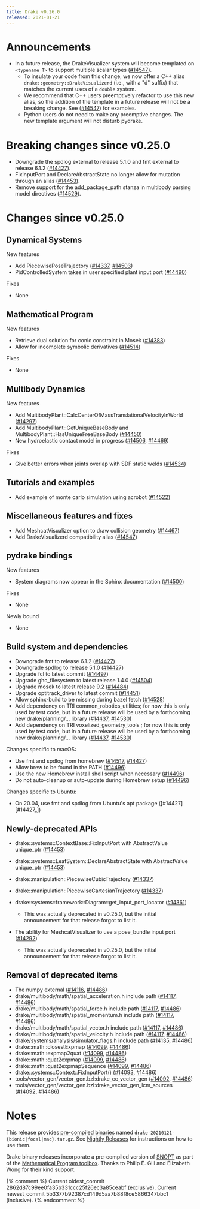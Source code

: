 ```yaml
---
title: Drake v0.26.0
released: 2021-01-21
---
```


# Announcements

* In a future release, the DrakeVisualizer system will become templated on
  `<typename T>` to support multiple scalar types ([#14547][_#14547]).
  * To insulate your code from this change, we now offer a C++ alias
    `drake::geometry::DrakeVisualizerd` (i.e., with a "d" suffix) that
    matches the current uses of a `double` system.
  * We recommend that C++ users preemptively refactor to use this new alias, so
    the addition of the template in a future release will not be a breaking
    change.  See ([#14547][_#14547]) for examples.
  * Python users do not need to make any preemptive changes.  The new template
    argument will not disturb pydrake.

# Breaking changes since v0.25.0

* Downgrade the spdlog external to release 5.1.0 and fmt external to release 6.1.2 ([#14427][_#14427]).
* FixInputPort and DeclareAbstractState no longer allow for mutation through an alias ([#14453][_#14453]).
* Remove support for the add_package_path stanza in multibody parsing model directives  ([#14529][_#14529]).

# Changes since v0.25.0

## Dynamical Systems

New features

* Add PiecewisePoseTrajectory ([#14337][_#14337], [#14503][_#14503])
* PidControlledSystem takes in user specified plant input port ([#14490][_#14490])

Fixes

* None

## Mathematical Program

New features

* Retrieve dual solution for conic constraint in Mosek ([#14383][_#14383])
* Allow for incomplete symbolic derivatives ([#14514][_#14514])

Fixes

* None

## Multibody Dynamics

New features

* Add MultibodyPlant::CalcCenterOfMassTranslationalVelocityInWorld ([#14297][_#14297])
* Add MultibodyPlant::GetUniqueBaseBody and MultibodyPlant::HasUniqueFreeBaseBody ([#14450][_#14450])
* New hydroelastic contact model in progress ([#14506][_#14506], [#14469][_#14469])

Fixes

* Give better errors when joints overlap with SDF static welds ([#14534][_#14534])

## Tutorials and examples

* Add example of monte carlo simulation using acrobot ([#14522][_#14522])

## Miscellaneous features and fixes

* Add MeshcatVisualizer option to draw collision geometry ([#14467][_#14467])
* Add DrakeVisualizerd compatibility alias ([#14547][_#14547])

## pydrake bindings

New features

* System diagrams now appear in the Sphinx documentation ([#14500][_#14500])

Fixes

* None

Newly bound

* None

## Build system and dependencies

* Downgrade fmt to release 6.1.2 ([#14427][_#14427])
* Downgrade spdlog to release 5.1.0 ([#14427][_#14427])
* Upgrade fcl to latest commit ([#14497][_#14497])
* Upgrade ghc_filesystem to latest release 1.4.0 ([#14504][_#14504])
* Upgrade mosek to latest release 9.2 ([#14484][_#14484])
* Upgrade optitrack_driver to latest commit ([#14451][_#14451])
* Allow sphinx-build to be missing during bazel fetch ([#14528][_#14528])
* Add dependency on TRI common_robotics_utilities; for now this is only used by test code, but in a future release will be used by a forthcoming new drake/planning/... library ([#14437][_#14437], [#14530][_#14530])
* Add dependency on TRI voxelized_geometry_tools ; for now this is only used by test code, but in a future release will be used by a forthcoming new drake/planning/... library ([#14437][_#14437], [#14530][_#14530])

Changes specific to macOS:

* Use fmt and spdlog from homebrew ([#14517][_#14517], [#14427][_#14427])
* Allow brew to be found in the PATH ([#14496][_#14496])
* Use the new Homebrew install shell script when necessary ([#14496][_#14496])
* Do not auto-cleanup or auto-update during Homebrew setup ([#14496][_#14496])

Changes specific to Ubuntu:

* On 20.04, use fmt and spdlog from Ubuntu's apt package ([#14427][#14427_])

## Newly-deprecated APIs

* drake::systems::ContextBase::FixInputPort with AbstractValue unique_ptr ([#14453][_#14453])
* drake::systems::LeafSystem::DeclareAbstractState with AbstractValue unique_ptr ([#14453][_#14453])
* drake::manipulation::PiecewiseCubicTrajectory ([#14337][_#14337])
* drake::manipulation::PiecewiseCartesianTrajectory ([#14337][_#14337])
* drake::systems::framework::Diagram::get_input_port_locator ([#14361][_#14361])

  * This was actually deprecated in v0.25.0, but the initial announcement for that release forgot to list it.

* The ability for MeshcatVisualizer to use a pose_bundle input port ([#14292][_#14292])

  * This was actually deprecated in v0.25.0, but the initial announcement for that release forgot to list it.

## Removal of deprecated items

* The numpy external ([#14116][_#14116], [#14486][_#14486])
* drake/multibody/math/spatial_acceleration.h include path ([#14117][_#14117], [#14486][_#14486])
* drake/multibody/math/spatial_force.h include path ([#14117][_#14117], [#14486][_#14486])
* drake/multibody/math/spatial_momentum.h include path ([#14117][_#14117], [#14486][_#14486])
* drake/multibody/math/spatial_vector.h include path ([#14117][_#14117], [#14486][_#14486])
* drake/multibody/math/spatial_velocity.h include path ([#14117][_#14117], [#14486][_#14486])
* drake/systems/analysis/simulator_flags.h include path ([#14135][_#14135], [#14486][_#14486])
* drake::math::closestExpmap ([#14099][_#14099], [#14486][_#14486])
* drake::math::expmap2quat ([#14099][_#14099], [#14486][_#14486])
* drake::math::quat2expmap ([#14099][_#14099], [#14486][_#14486])
* drake::math::quat2expmapSequence ([#14099][_#14099], [#14486][_#14486])
* drake::systems::Context::FixInputPort() ([#14093][_#14093], [#14486][_#14486])
* tools/vector_gen/vector_gen.bzl:drake_cc_vector_gen ([#14092][_#14092], [#14486][_#14486])
* tools/vector_gen/vector_gen.bzl:drake_vector_gen_lcm_sources ([#14092][_#14092], [#14486][_#14486])

# Notes

This release provides [pre-compiled binaries](https://github.com/RobotLocomotion/drake/releases/tag/v0.24.0) named
``drake-20210121-{bionic|focal|mac}.tar.gz``. See [Nightly Releases](/from_binary.html#nightly-releases) for instructions on how to use them.

Drake binary releases incorporate a pre-compiled version of [SNOPT](https://ccom.ucsd.edu/~optimizers/solvers/snopt/) as part of the
[Mathematical Program toolbox](https://drake.mit.edu/doxygen_cxx/group__solvers.html). Thanks to
Philip E. Gill and Elizabeth Wong for their kind support.

[_#14092]: https://github.com/RobotLocomotion/drake/pull/14092
[_#14093]: https://github.com/RobotLocomotion/drake/pull/14093
[_#14099]: https://github.com/RobotLocomotion/drake/pull/14099
[_#14116]: https://github.com/RobotLocomotion/drake/pull/14116
[_#14117]: https://github.com/RobotLocomotion/drake/pull/14117
[_#14135]: https://github.com/RobotLocomotion/drake/pull/14135
[_#14292]: https://github.com/RobotLocomotion/drake/pull/14292
[_#14297]: https://github.com/RobotLocomotion/drake/pull/14297
[_#14337]: https://github.com/RobotLocomotion/drake/pull/14337
[_#14361]: https://github.com/RobotLocomotion/drake/pull/14361
[_#14383]: https://github.com/RobotLocomotion/drake/pull/14383
[_#14427]: https://github.com/RobotLocomotion/drake/pull/14427
[_#14437]: https://github.com/RobotLocomotion/drake/pull/14437
[_#14450]: https://github.com/RobotLocomotion/drake/pull/14450
[_#14451]: https://github.com/RobotLocomotion/drake/pull/14451
[_#14453]: https://github.com/RobotLocomotion/drake/pull/14453
[_#14467]: https://github.com/RobotLocomotion/drake/pull/14467
[_#14469]: https://github.com/RobotLocomotion/drake/pull/14469
[_#14484]: https://github.com/RobotLocomotion/drake/pull/14484
[_#14486]: https://github.com/RobotLocomotion/drake/pull/14486
[_#14490]: https://github.com/RobotLocomotion/drake/pull/14490
[_#14496]: https://github.com/RobotLocomotion/drake/pull/14496
[_#14497]: https://github.com/RobotLocomotion/drake/pull/14497
[_#14500]: https://github.com/RobotLocomotion/drake/pull/14500
[_#14503]: https://github.com/RobotLocomotion/drake/pull/14503
[_#14504]: https://github.com/RobotLocomotion/drake/pull/14504
[_#14506]: https://github.com/RobotLocomotion/drake/pull/14506
[_#14514]: https://github.com/RobotLocomotion/drake/pull/14514
[_#14517]: https://github.com/RobotLocomotion/drake/pull/14517
[_#14522]: https://github.com/RobotLocomotion/drake/pull/14522
[_#14528]: https://github.com/RobotLocomotion/drake/pull/14528
[_#14529]: https://github.com/RobotLocomotion/drake/pull/14529
[_#14530]: https://github.com/RobotLocomotion/drake/pull/14530
[_#14534]: https://github.com/RobotLocomotion/drake/pull/14534
[_#14547]: https://github.com/RobotLocomotion/drake/pull/14547

{% comment %}
  Current oldest_commit 2862d87c99ee0fa35b331ccc25f26ec3a85ceabf (exclusive).
  Current newest_commit 5b3377b92387cd149d5aa7b88f8ce5866347bbc1 (inclusive).
{% endcomment %}
